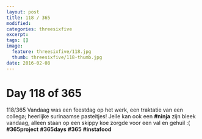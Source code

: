 ```yaml
---
layout: post
title: 118 / 365
modified:
categories: threesixfive
excerpt:
tags: []
image:
  feature: threesixfive/118.jpg
  thumb: threesixfive/118-thumb.jpg
date: 2016-02-08
---
```


# Day 118 of 365

118/365 Vandaag was een feestdag op het werk, een traktatie van een collega; heerlijke surinaamse pasteitjes! Jelle kan ook een **\#ninja** zijn bleek vandaag, alleen staan op een skippy koe zorgde voor een val en gehuil :( **\#365project** **\#365days** **\#365** **\#instafood**
